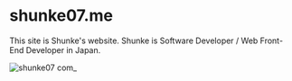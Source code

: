 # shunke07.me

This site is Shunke's website. Shunke is Software Developer / Web Front-End Developer in Japan.

![shunke07 com_](https://user-images.githubusercontent.com/48200087/87251621-e479ee00-c4a7-11ea-922b-ddd181f84a36.png)
